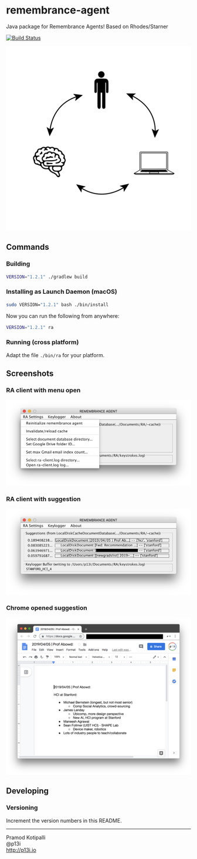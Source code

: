# remembrance-agent
Java package for Remembrance Agents! Based on Rhodes/Starner

[![Build Status](https://travis-ci.org/remembrance-agent/remembrance-agent.svg?branch=master)](https://travis-ci.org/remembrance-agent/remembrance-agent)

![Logo](./docs/img/logo.png)

## Commands

### Building

```bash
VERSION="1.2.1" ./gradlew build
```

### Installing as Launch Daemon (macOS)

```bash
sudo VERSION="1.2.1" bash ./bin/install
```

Now you can run the following from anywhere:
```bash
VERSION="1.2.1" ra
```

### Running (cross platform)

Adapt the file `./bin/ra` for your platform.

## Screenshots

### RA client with menu open

![](./docs/img/ra-client-menu-open.png)

### RA client with suggestion

![](./docs/img/ra-client-with-suggestion.png)

### Chrome opened suggestion

![](./docs/img/chrome-opened-suggestion.png)

## Developing

### Versioning

Increment the version numbers in this README.

---

Pramod Kotipalli  
@p13i  
http://p13i.io
